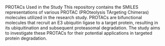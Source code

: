 PROTACs Used in the Study
This repository contains the SMILES representations of various PROTAC (PROteolysis TArgeting Chimeras) molecules utilized in the research study. PROTACs are bifunctional molecules that recruit an E3 ubiquitin ligase to a target protein, resulting in its ubiquitination and subsequent proteasomal degradation. The study aims to investigate these PROTACs for their potential applications in targeted protein degradation.

